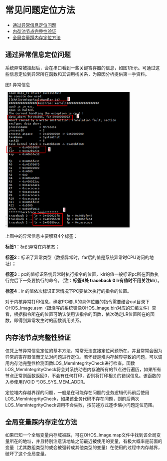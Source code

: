 # 常见问题定位方法<a name="ZH-CN_TOPIC_0000001079096842"></a>

-   [通过异常信息定位问题](#section695838161711)
-   [内存池节点完整性验证](#section362917569179)
-   [全局变量踩内存定位方法](#section18971311121816)

## 通过异常信息定位问题<a name="section695838161711"></a>

系统异常被挂起后，会在串口看到一些关键寄存器的信息，如图1所示。可通过这些信息定位到异常所在函数和其调用栈关系，为原因分析提供第一手资料。

图1 异常信息

![](figure/zh-cn_image_0000001173429547.png)

上图中的异常信息主要解释4个标签：

**标签1**：标识异常在内核态；

**标签2**：标识了异常类型（数据异常时，far后的值是系统异常时CPU访问的地址）；

**标签3**：pc的值标识系统异常时执行指令的位置，klr的值一般标识pc所在函数执行完后下一条要执行的命令。（**注：标签4处 traceback 0  lr有值时不用关注klr**）。

**标签4**：lr 的值依次标识正常情况下PC要依次执行的指令的位置。

对于内核异常打印信息，确定PC和LR的具体位置的指令需要结合out目录下OHOS\_Image.asm（跟烧写的系统镜像OHOS\_Image.bin对应的汇编文件）查看，根据指令所在的位置可确认使用该指令的函数，依次确定LR位置所在的函数，即得到异常发生时的函数调用关系。

## 内存池节点完整性验证<a name="section362917569179"></a>

仅凭上节异常信息定位的基本方法，常常无法直接定位问题所在。并且常常会因为异常的寄存器值而无法对问题进行定位。若怀疑是堆内存越界导致的问题，可以调用内存池完整性检测函数LOS\_MemIntegrityCheck进行检查。函数LOS\_MemIntegrityCheck将会对系统动态内存池所有的节点进行遍历，如果所有节点正常则函数返回0，不会有任何打印，否则将打印相关的错误信息。该函数的入参使用\(VOID \*\)OS\_SYS\_MEM\_ADDR。

定位堆内存越界踩的问题，一般是在可能存在问题的业务逻辑代码前后使用LOS\_MemIntegrityCheck，如果该业务代码不存在问题，则前后两次LOS\_MemIntegrityCheck调用不会失败，按前述方式逐步缩小问题定位范围。

## 全局变量踩内存定位方法<a name="section18971311121816"></a>

如果已知一个全局变量内存域被踩，可在OHOS\_Image.map文件中找到该全局变量所在的地址，并且特别注意该地址之前最近被使用的变量，有极大概率是前面的变量（尤其数组类型的或会被强转成其他类型的变量）在使用的过程中内存越界，破坏了这个全局变量。


